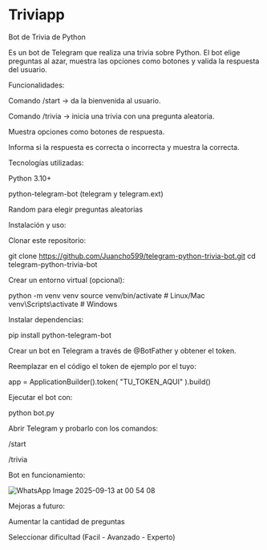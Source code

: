 # Triviapp
Bot de Trivia de Python

Es un bot de Telegram que realiza una trivia sobre Python.
El bot elige preguntas al azar, muestra las opciones como botones y valida la respuesta del usuario.

Funcionalidades:

Comando /start → da la bienvenida al usuario.

Comando /trivia → inicia una trivia con una pregunta aleatoria.

Muestra opciones como botones de respuesta.

Informa si la respuesta es correcta o incorrecta y muestra la correcta.

Tecnologías utilizadas:

Python 3.10+

python-telegram-bot (telegram y telegram.ext)

Random para elegir preguntas aleatorias


Instalación y uso:

Clonar este repositorio:

git clone https://github.com/Juancho599/telegram-python-trivia-bot.git
cd telegram-python-trivia-bot


Crear un entorno virtual (opcional):

python -m venv venv
source venv/bin/activate  # Linux/Mac
venv\Scripts\activate     # Windows


Instalar dependencias:

pip install python-telegram-bot


Crear un bot en Telegram a través de @BotFather
 y obtener el token.

Reemplazar en el código el token de ejemplo por el tuyo:

app = ApplicationBuilder().token( "TU_TOKEN_AQUI" ).build()


Ejecutar el bot con:

python bot.py


Abrir Telegram y probarlo con los comandos:

/start

/trivia

Bot en funcionamiento: 

![WhatsApp Image 2025-09-13 at 00 54 08](https://github.com/user-attachments/assets/e94aeeb7-3006-40fe-b2c3-4c4c69184dc8)


Mejoras a futuro:

Aumentar la cantidad de preguntas

Seleccionar dificultad (Facil - Avanzado - Experto)


